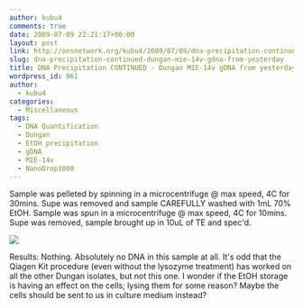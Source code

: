 ```yaml
---
author: kubu4
comments: true
date: 2009-07-09 22:21:17+00:00
layout: post
link: http://onsnetwork.org/kubu4/2009/07/09/dna-precipitation-continued-dungan-mie-14v-gdna-from-yesterday/
slug: dna-precipitation-continued-dungan-mie-14v-gdna-from-yesterday
title: DNA Precipitation CONTINUED - Dungan MIE-14v gDNA from yesterday
wordpress_id: 961
author:
  - kubu4
categories:
  - Miscellaneous
tags:
  - DNA Quantification
  - Dungan
  - EtOH precipitation
  - gDNA
  - MIE-14v
  - NanoDrop1000
---
```


Sample was pelleted by spinning in a microcentrifuge @ max speed, 4C for 30mins. Supe was removed and sample CAREFULLY washed with 1mL 70% EtOH. Sample was spun in a microcentrifuge @ max speed, 4C for 10mins. Supe was removed, sample brought up in 10uL of TE and spec'd.

![](http://eagle.fish.washington.edu/Arabidopsis/20090709%20DNA%20SJW.jpg)

Results: Nothing. Absolutely no DNA in this sample at all. It's odd that the Qiagen Kit procedure (even without the lysozyme treatment) has worked on all the other Dungan isolates, but not this one. I wonder if the EtOH storage is having an effect on the cells; lysing them for some reason? Maybe the cells should be sent to us in culture medium instead?
